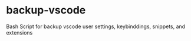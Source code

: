 # backup-vscode
Bash Script for backup vscode user settings, keybinddings, snippets, and extensions
